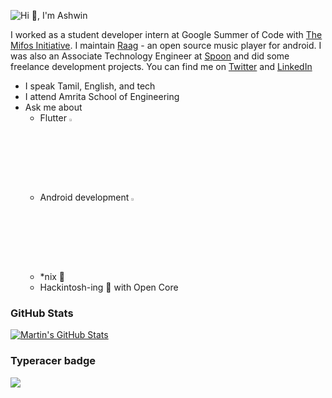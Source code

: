 ![Hi 👋, I'm Ashwin](https://user-images.githubusercontent.com/20596763/141672268-7e6c9485-72e0-4ae4-bb86-1d725d959cc2.png)

I worked as a student developer intern at Google Summer of Code with [The Mifos Initiative](https://www.github.com/openMF). I maintain [Raag](https://github.com/raag-music/raag) - an open source music player for android. I was also an Associate Technology Engineer at [Spoon](https://spoon.money) and did some freelance development projects. You can find me on [Twitter][1] and [LinkedIn][2]
- I speak Tamil, English, and tech 
- I attend Amrita School of Engineering
- Ask me about 
	- Flutter <img src="https://img.icons8.com/color/48/000000/flutter.png" width=3%>
	- Android development <img src="https://img.icons8.com/fluent/48/000000/android-os.png" width=3%>
	- *nix :penguin:
	- Hackintosh-ing :apple: with Open Core

### GitHub Stats

<a href="https://github.com/ashwinkey04">
  <img align="center" src="https://github-readme-stats.vercel.app/api?username=ashwinkey04&show_icons=true&line_height=27&count_private=true&title_color=ffffff&text_color=c9cacc&icon_color=2bbc8a&bg_color=1d1f21" alt="Martin's GitHub Stats" />
</a>

### Typeracer badge
<a href="https://data.typeracer.com/pit/profile?user=ashwinkey04&ref=badge" target="_top"><img src="https://data.typeracer.com/misc/badge?user=ashwinkey04" border="0" /></a>

[1.1]: http://i.imgur.com/tXSoThF.png (@ashwinkey04)
[2.1]: http://i.imgur.com/0o48UoR.png (github icon with padding)


[1.2]: http://i.imgur.com/wWzX9uB.png (twitter icon without padding)
[2.2]: http://i.imgur.com/9I6NRUm.png (github icon without padding)
[3.2]: https://raw.githubusercontent.com/MartinHeinz/MartinHeinz/master/linkedin-3-16.png (LinkedIn icon without padding)


<!-- links to your social media accounts -->

[1]: https://twitter.com/ashwinkey04
[2]: https://www.linkedin.com/in/ashwinkey04/
